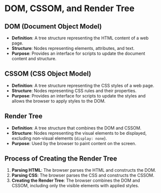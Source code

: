 # DOM, CSSOM, and Render Tree

## DOM (Document Object Model)
- **Definition**: A tree structure representing the HTML content of a web page.
- **Structure**: Nodes representing elements, attributes, and text.
- **Purpose**: Provides an interface for scripts to update the document content and structure.

## CSSOM (CSS Object Model)
- **Definition**: A tree structure representing the CSS styles of a web page.
- **Structure**: Nodes representing CSS rules and their properties.
- **Purpose**: Provides an interface for scripts to update the styles and allows the browser to apply styles to the DOM.

## Render Tree
- **Definition**: A tree structure that combines the DOM and CSSOM.
- **Structure**: Nodes representing the visual elements to be displayed, excluding non-visual elements (`display: none`).
- **Purpose**: Used by the browser to paint content on the screen.

## Process of Creating the Render Tree
1. **Parsing HTML**: The browser parses the HTML and constructs the DOM.
2. **Parsing CSS**: The browser parses the CSS and constructs the CSSOM.
3. **Creating the Render Tree**: The browser combines the DOM and CSSOM, including only the visible elements with applied styles.
